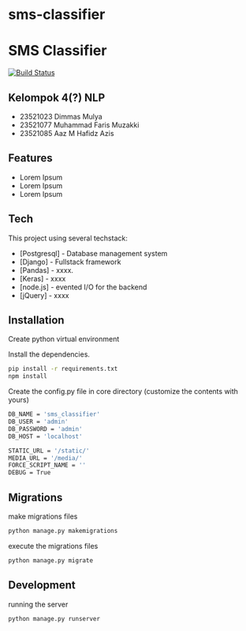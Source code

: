 # sms-classifier
# SMS Classifier

[![Build Status](https://travis-ci.org/joemccann/dillinger.svg?branch=master)](https://travis-ci.org/joemccann/dillinger)

## Kelompok 4(?) NLP

- 23521023 Dimmas Mulya
- 23521077 Muhammad Faris Muzakki
- 23521085 Aaz M Hafidz Azis

## Features

- Lorem Ipsum
- Lorem Ipsum
- Lorem Ipsum

## Tech

This project using several techstack:

- [Postgresql] - Database management system
- [Django] - Fullstack framework
- [Pandas] - xxxx.
- [Keras] - xxxx
- [node.js] - evented I/O for the backend
- [jQuery] - xxxx

## Installation

Create python virtual environment

Install the dependencies.

```sh
pip install -r requirements.txt
npm install
```

Create the config.py file in core directory (customize the contents with yours)

```sh
DB_NAME = 'sms_classifier'
DB_USER = 'admin'
DB_PASSWORD = 'admin'
DB_HOST = 'localhost'

STATIC_URL = '/static/'
MEDIA_URL = '/media/'
FORCE_SCRIPT_NAME = ''
DEBUG = True
```

## Migrations

make migrations files
```sh
python manage.py makemigrations
```

execute the migrations files 
```sh
python manage.py migrate
```
## Development

running the server

```sh
python manage.py runserver
```

